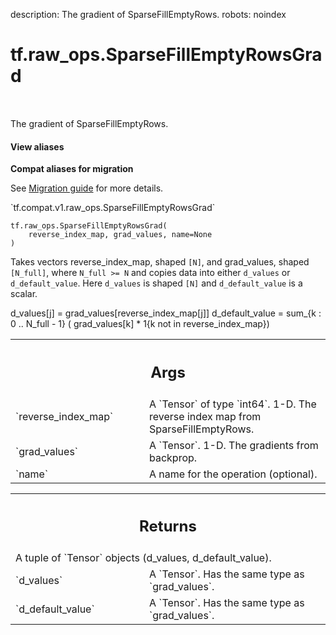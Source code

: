 description: The gradient of SparseFillEmptyRows.
robots: noindex

# tf.raw_ops.SparseFillEmptyRowsGrad

<!-- Insert buttons and diff -->

<table class="tfo-notebook-buttons tfo-api nocontent" align="left">

</table>



The gradient of SparseFillEmptyRows.

<section class="expandable">
  <h4 class="showalways">View aliases</h4>
  <p>
<b>Compat aliases for migration</b>
<p>See
<a href="https://www.tensorflow.org/guide/migrate">Migration guide</a> for
more details.</p>
<p>`tf.compat.v1.raw_ops.SparseFillEmptyRowsGrad`</p>
</p>
</section>

<pre class="devsite-click-to-copy prettyprint lang-py tfo-signature-link">
<code>tf.raw_ops.SparseFillEmptyRowsGrad(
    reverse_index_map, grad_values, name=None
)
</code></pre>



<!-- Placeholder for "Used in" -->

Takes vectors reverse_index_map, shaped `[N]`, and grad_values,
shaped `[N_full]`, where `N_full >= N` and copies data into either
`d_values` or `d_default_value`.  Here `d_values` is shaped `[N]` and
`d_default_value` is a scalar.

  d_values[j] = grad_values[reverse_index_map[j]]
  d_default_value = sum_{k : 0 .. N_full - 1} (
     grad_values[k] * 1{k not in reverse_index_map})

<!-- Tabular view -->
 <table class="responsive fixed orange">
<colgroup><col width="214px"><col></colgroup>
<tr><th colspan="2"><h2 class="add-link">Args</h2></th></tr>

<tr>
<td>
`reverse_index_map`
</td>
<td>
A `Tensor` of type `int64`.
1-D.  The reverse index map from SparseFillEmptyRows.
</td>
</tr><tr>
<td>
`grad_values`
</td>
<td>
A `Tensor`. 1-D.  The gradients from backprop.
</td>
</tr><tr>
<td>
`name`
</td>
<td>
A name for the operation (optional).
</td>
</tr>
</table>



<!-- Tabular view -->
 <table class="responsive fixed orange">
<colgroup><col width="214px"><col></colgroup>
<tr><th colspan="2"><h2 class="add-link">Returns</h2></th></tr>
<tr class="alt">
<td colspan="2">
A tuple of `Tensor` objects (d_values, d_default_value).
</td>
</tr>
<tr>
<td>
`d_values`
</td>
<td>
A `Tensor`. Has the same type as `grad_values`.
</td>
</tr><tr>
<td>
`d_default_value`
</td>
<td>
A `Tensor`. Has the same type as `grad_values`.
</td>
</tr>
</table>


